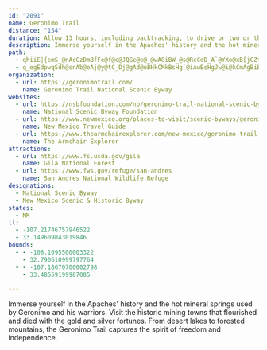 ```yaml
---
id: "2091"
name: Geronimo Trail
distance: "154"
duration: Allow 13 hours, including backtracking, to drive or two or three days to fully enjoy the byway.
description: Immerse yourself in the Apaches' history and the hot mineral springs used by Geronimo and his warriors. Visit the historic mining towns that flourished and died with the gold and silver fortunes. From desert lakes to forested mountains, the Geronimo Trail captures the spirit of freedom and independence.
path:
  - qhiiE|{emS_@nAcCzDmBfFe@f@c@JQGc@e@_@wAGiBW_@s@RcCdD_A`@YXo@xB[jCZt@vBx@c@xDK~B@lBNdAvArFJnBIrAi@rEAvBtB|OrAhHp@~BvAjDrBlDx@fArDxDzHtEdBxAhArA|@xAt@pBb@~BP`CG~DSlB]pAyAfCyD|FqNfQgAlBUr@Oj@oJuD{BKi_@lDoVxC}CEcA_@}B_BeYcVqFyDgGgCsUoHkJmCiAo@sAgAmAgBWs@g@wCmI~BqADkCMaBRcCp@}Ar@kBlB}FtNSx@a@rGc@xCcBfFs@fAsDvAy@z@yAxCsB`FiD`LcAfCyC~CgI~GmCxA}ErAa\bGuAd@mAr@yAvAsAtByPn_@mG|KiCfDgBpAaLfEoACuGdCmAbAoGbH{NrJaAf@uA\mEZu@d@[`@{BvFoA`BeA|@iAtAeFtMq@lAmAx@eB^mBv@m@j@sFnIo@zAqAlFuE`IKr@?jA`AjCkLlJeZjUeC`B}FvCeKzD{bC|y@xGrYRvB@pBUzC_R`dAyBnPw@~JwFd_AOrGDfDhA~ZlDtz@BfAc@hVHlFl@xFrG~]X`CnBtUTdGEdY@zBJ~@ZvBx@rBd@x@fBzAdB~@`SbIxAZtAE`E_Bz@@|CxBvFdBrDTbBVdOfEnAJ|CYx@PjMhFx@r@b@hAJbBk@~IJnOXjBxA|BNb@HZ@pAa@rGW`BeCtJiCnPmAfFgF`Pk@~Am@~@oBrBcBlAyBrBqKrPsBbC{ExEeAjBcDrJcB|CcBhBkP|M}BzBgB~CsDrJy@~Bo@zCQbHi@pGg@rDoBtJ_@nFoApH_AhFqAjFsFbRi@dCe@vKiAvSS~Cc@fCYhAeAhCiFjIcB`DkKvYyArFaOzp@}@nDs@|BcWli@mDhG}B`D_jBb`CiGrGqv@hn@cEfEcEpFiBnCgBbD_CbFoA~CgBnFwk@x|B{Mdd@u@hE_BvXw@tFy@pDcAxCuAhDyPz_@wG|TQhAa@vFg@`AqA|@mDfBe@r@OdAi@zHt@tI_@xAe@p@e@Z}Aj@wHz@gF^kNpLyA|C}C~C_A~AmAx@yEfGuHlL{A`AeC`AsHvA_OxDiAlFkAxD[bBB~BNvAUfDcTzq@cCfEwIrJmB`DoBlCwCxBsCdB_EbBoSpGkE~AiBhAiApA_@p@ak@hvAiAtB{G~Ha@r@gBnEsFlOsAdFe@fEC`HUzBi@xAsErIcAfDk@r@qCjByArA}C`GaItJ{MzSa@z@m@|BmCbNsD`VgA`DaBzCY\m@Zu@Pc@GO_@d@y@H]Om@QWa@O[E_ALc@LsBlAgB\kAf@yAfAe@p@mBxA_FdC_JdBcD`BcALoDBWFkA~@}AEw@R}@lA[l@Gd@JvBl@zCDd@IrA_@fCIvBU`CAlBBd@v@fCDjA]rCCnCMd@U^u@d@aBLUd@Y`RN`ATb@x@l@rAXxRLlADrB^jClAvCfCdN|FfIbCfBhAdBtBjFfIhDzGbB~B~AdAlB`@hDXbCAr@L~@^tA~@fB`B|BxFbFzExBrDxBdDlAfCbC~C~B~Eh@~A^lCr@`B^^~LxHbD~BhDnAbAfAnAjCvAtDHj@NdBSzEN~D|A~IT`AxCfGb@xAhGbXbB`KHr@DfJk@XaIjBkHhDcL~AsGrAeEl@qK`FaCpBaM`OgJbNoPnTwAjAaB`@gAd@}EfDyCjAqFlAuPlBcBKaJoByAEcAJyQzIoFrByFbBuFxByLpFye@`RgWvKmEzDaLrLcCpBe[pSuFtEmBfCiBbA}@TsFh@ue@fK{ChBo@v@UdAFxDK`@URs@ViDq@o@@u@b@[r@OzA[|FAfD]`BgDfCoBb@sC@_BoKyBcUm@gC}@kBo@{@iCI}Ce@iDm@mCaAiA_AcCgDsBwDOM_B[sDn@c@BcAqBoCyCeAs@m@SuAMcNDi@f@UJy@COH_A`AwBJeCKqEwA_BaAi@gAyA}AMu@B_@N_@^SEY[_@w@m@}Bq@oAm@gBwBo@{A_@e@eAc@mCUOQ_AsCi@UeU_EyIs@iMm@yEKwIdAuKf@iD?qBWuFuAyHf@}I?yBk@yBy@_AOuINeJiBcCKsHFUPSf@BfCdDxgAKdDe@~CaCfHaAhEa@dDW`HIpDHhF^dFhAvIZjDXtGIfFOrBoClVwE`Zg@jBmE`KmLzVy@bCcDnSUpCDrCHn@zApGVxADxAOnBe@dBgAlByBrBcCjBiAfC_@fDB`Pc@~Do@bDm@pAoAfBiBdBgIjFs@r@_@fBo@lHKdCRbGWpA}@fAy@v@_@n@UlAX~DSf@kGjFiElFi@xAkAdGShCEjCJdAZfAl@tA|Th[h@jA^lBTlDl@tEp@xKfAlGDt@YxE?pAFj@P`@ZZ`A\b@`@JhAKz@yArFGx@?~CK`BaAxFq@`JsCrIO~@Gz@BrDXtHIlCe@rB}BdGKt@GdABpBx@zI?v@_AhQShGsInUi@fBMp@Bf@J`A\~@~AlCTp@Ll@?r@YxBDj@XVt@TfAa@nAExBdAb@z@h@j@nBr@bAx@hAX`ApA`EtB|CdC|AFvB\l@?vCl@x@p@hAzAhBXxAGr@f@PXFv@N|K^jAfBjCt@t@lEvBbDtCdCxApAxBtAjDl@`AjD~DjDlFpAtC|@dCRlAp@jH`@|BbHhQ|CjO|B`E~@lCv@zA`BdCRv@EzBVlAv@xBnFtRjHnT^t@lBpFT`Ax@rHVxHClB_ArFJhNXpLSxDiCfWKrDRzLPhDRdCXrA`Lxd@bDzNrBhHT\pBbGjApChAfB~AjB|DrDlAz@`BpCv@hBh@xBJ|@HxAEbETlFLdAt@pB|@dAn@`@~Ad@tF_@`@?nAd@\Rn@x@rArCfDfK`ApJrCpLr@xBnAvCpGlMvIxNb@zAx@nE|Hvi@|C~TjAxKr@rAnBPz@RtAn@n@n@^t@`ElMNpAEz@IVc@L_C]}@Ho@Te@j@OjA?`ESxAU^}CjCi@hAE|@DdAn@fGx@bEEj@g@^kBPmDL_EEs@^Sd@EZJv@`AdBJz@o@rFNzJN`An@bBh@rBAbLWzXQnA}ApF}AlE_AlBaDbEaAxBmDjKcAnGIxBR~BZlMErCmAtJ_@pIHxCXbChAfDb@l@p@^vBXpJG^FlAp@`AfAzCnFbDlK|GlL`EhJxCrEbElFtAfAfAb@vG`AxBjAhBfBvGfKx@x@vFdEx@nAvAxCp@dAnPnStBrE|@bC|@|CjAxFRhBL|CSjS_@zLe@|JZjEt@dGBlEYvH_AfL}@lEk@~AmAdCwBnC{ClBiDdAcMdC_Cx@iAf@mE|CkFnEaBfAaB|@yF`Bs@b@iAtBo@lCi@hIo@vn@IvVI`ENfg@KtPc@|UKdB}AzJYd@_At@cAd@cBDyB_@gAa@{@s@UIYHc@t@QpA?r@TzM^lBxAtDHxAEx@]xAyClJwErF_@`AI~AR~Ab@dAtElGp@fAd@tDDdBEh@s@zAoA~Ac@lBYxIVtAbDlITd@ZR|@@~DcBbAE~@JhBf@bAj@rCfCRXjAnOAr@c@`DBdAd@fApA|@R`@?~@OvANhAjBbC~@nC^p@|ArAj@Lh@GtAq@v@Sd@Db@d@`@rAf@`DCx@[dB?dAt@lBf@t@xBnBT^lBhGDv@?zDj@bHKvDHjSN~AXfAhCvHXzA?l@y@rNcBhD}@bDeAbBQhAF`BXdBXx@hAhB^~@Dd@LzO]lOBhAJj@`AvAj@d@xBn@|AbAx@lB~@rCNrEXt@x@d@xEd@VJj@f@vBnEd@b@t@PTIVYZ{@nAwA\mAn@_@|AYdBMh@RN^RtE^|@d@f@bA^lDv@XTNd@TpCIz@iEzFgAlB{@|DUTcAv@YIEIBYj@_BHqBZeBEuBIW_@AOTQ|Aa@fAoBvA_CzCaCjBsBxBwCzAiEpAeBlASXo@dB]nBGpAF~Ab@zBt@vC|M`b@bFnNnAdEb@lBbBlCZpA?nBiHzUqHhXYt@
  - q_egEdpwqSdh@snAb@eAj@y@tC_Dj@gAd@uBHkCMkBsHg`@iAwBsHgJw@i@kCmAgBiBgGyCg@GuADyCKqEeB{@o@{IkLs@m@eBm@mBWsB{@gIeGcCsA{GaDqAYcMYsCeAsF{Cc@_@oD_Gc@_@u@YaI_BaOPeVkBmVHoA@sHdAua@rEyAC{FgBmAg@_@Y_@k@c@_BSmDW{Am@wAu@y@iC_CkAsBg@m@iAk@_Do@gCkBaAM{Tl@uJw@eEb@{AWo@e@oBsCqDaAu@_@QY{@kAYy@QyCaCyE_CuAu@gAq@]gBY}@s@KSk@qCqAoDm@}@qAi@]e@Ow@[uEi@wA{GuGYKy@AcEhAs@IYYOe@QyBw@qAs@_@[E{C?{@Su@k@i@y@iAcCeAsAwAw@}By@iAkAiEuJc@sEK[m@c@y@SyA?iCv@uBLcCzA}@HcAI_Aa@qBsAoAq@u@S}B[{@i@gC{Ci@wCo@McAJe@EiA_@y@RiB|AyAh@y@H{CE}@Ra@?oASyBy@s@EaALeBjAUD{@Mg@Ya@cAg@{E{@kCIgCOq@_@a@{BkAu@iA_BcAUUa@iAOMi@EkCb@yA@i@Q{@i@a@e@Wk@aAgGo@yC]aAOQkAk@e@KcAHcA`@eAV}AEmBk@sFf@_A?SGm@gAOq@K{AY_@eAq@c@{@UmBi@q@Sc@Ai@VwAKkAHoDIy@]m@{@}@yB_BYa@m@mCu@sBc@kBGaAPyBIYu@s@sB]e@SUw@?c@Ji@bBiCxDyEh@}An@oDL_Cn@mCEuC]_BCo@Ji@l@kAJgBMeCIs@}AwCe@UmAQiCAa@Q[s@FmBCWO[_@OsBDuAS}CyC_@{@i@eEKoB@yAXqDOg@cAyA{AaFGs@N_Ch@mAt@]hAXlA~@h@Dv@KTM^q@^aAHe@Cy@o@eAcB_Au@{@oCaHaAqAOkACyCQmA}@uCoByEwAmAuCyASk@KgBSg@i@OsAPa@QSg@NeBUy@S_@YMsAEk@KOOe@eAW_De@gA{MaMWIkD^m@Go@eAi@gCe@_Am@Y_BMy@i@g@a@}@sAeAqBm@GmBrB]Pe@De@IUMm@s@_@_Ac@iEq@wAm@m@gEcAo@i@_AyCuAwA]mAO{FcAaCUwAJcLQgIm@_LsBkTcAmGYq@eAyAYo@Q}@@oBLeAd@qBXgDCeEb@}EIyCiAkHiAaC_@qAqAwA[}@]mCByCESk@e@k@sACm@NsACkBOy@cAaCUeBIsCyAkEKu@@eDOyD?cFYkIyB{IAmAFy@rBgFZsF\s@bDmCJm@]yA_@]eARoBhCu@n@y@Py@KcCyA}@Kk@HsAx@y@@c@a@Ok@F_@P_@bAYbDJxB^r@EhByBbBkA^s@R{@?c@Gg@m@yAG_@N_@VStA]^g@PgDGaBK_@e@e@iBe@WWSg@NsB?s@u@yAq@m@q@WWs@Pm@VOfAHvA`@`Bx@|CdChAG~@]l@q@?u@I]yAcBK]Gk@BaBHa@ZUh@Gz@@jBjAnBGxBe@fB^|@@z@IbALZf@h@~Bl@Rz@m@|@eAl@Sr@Dl@f@HR@jDJXZR^?xAYn@Dl@RVA`BkAp@?|Af@|BP|A~@d@?XSHq@Sa@iCi@sDiAcB]eAFgAh@]EOKKg@?_DOsBUqAc@a@o@_@eC_A]GcBCUg@Dm@RQrFmCXY|@eBjAmAh@aANo@Ig@KS{A_@[@_B~@_APoBE]WE[D_@z@yBv@gCN_ASy@eA{@Cw@N_@rAeBHyBL[j@q@Ne@?k@ScABi@bBcCDk@EyAf@yAB}@SaBJm@\w@Ji@?qCG_@q@yAGg@r@yBDqCb@oAXc@`Bm@`AQjAAb@FvBdAd@?x@Sd@?hAl@l@Dh@G~Aw@lBVd@KrA_BbByAlAkBjAaA|BaEJ}A^o@b@KbC@lA[j@m@Le@OqCNuAM_ABs@TqAXa@JQrAk@X[Jc@BiBZeACe@q@}@Ea@h@sADw@Ya@oBy@SYOaALc@x@oAn@_@xBq@\WLa@KgDX_B?q@gA{B{AsAO_@?i@~AoEh@YjAEf@S`@_@Na@?WQk@}BcEu@cCsBuA]k@K}@X{BCm@ISQOi@Gi@^Kf@QdCO^WJc@EMMiCeEm@{Bq@sAW}@k@{ELyAIs@Yk@}AsA[k@Is@I_E_@_B[s@s@E]\e@~@Qx@Gf@FdAb@xBG~@_@f@qDdBSl@KxBi@~D_@Zi@SKg@?wCIa@gBqBU{@GaE`@aDOeCi@s@sAe@[e@Hy@d@sA?mA_@gBcAkAIYBk@n@{ADqBYe@_CaBaAQmAXc@EgAm@Se@Ba@LStAeAHw@YsAuAyCcA{Ds@mF_AmF?eAbAmBTkBQuCw@gDMk@[k@i@a@aAMkBZW?]SO]Hy@rCqHTkDAy@Sa@_@UeFo@iAPcB`Aq@Ds@Nc@b@KXCtBIVa@^mALsAvBi@Ro@Ei@q@mAaFq@mBsBsDg@a@g@Q}AS}@RwBjD}BhBs@Nm@CoBM_ASo@iAkAmD[yAaEm]Sq@wA{A_A}D}AiBOY]yAe@kFCgB`BsK~AsQxAi_@?sBU_DsCs^[_Dm@mDqC}JoG{Qi@}@}DaDy@uAc@eBKsCPqBrCuPjF}QxA{HtHw}@`@_ChAyBvB{Bn@_@rEg@hA]nBeAlBsBxAuCx@sCl@mDNwDIuDc@kDiD}Qi@mBeAeDmCoF}C_EuBaC{A_DcAsDwC{Mu@{Ea@sFCuFRqDlCcTJkAH{DEsB]sDyBiKa@_DMiL^eCZ{@|@qAtFsDfC_C\mAXmFXsAj@y@pC_Ch@oAEwA{CsGKg@EeAJuA|ByKNqDz@oFBeAOaEXcPxAmGd@mEBgD_@qa@NmIIsBi@gDoNam@o@sDiCwSiAyO_Ek^]oAk@yAgCyDi@kASy@S{AOaKHaKrAgO^qOhAmIBeCIuAa@yB[y@{@_ByA_By@g@yAk@gBW_CB_S~BmBCiCm@}A_AuAyAwAqC_CkGeA_Cc@k@gAm@eAKsAXqJrFq@Fy@SaAy@[s@Ik@@oA`ByHTyCAmBSeBq@_CeAgB_DsEi@yAYmA?e@DyAd@kCAmBi@{Ay@eBUaACeAfBsOP{@^s@pCsB^y@HaCO_GcC_Js@u@sBs@s@k@_@eAi@gDeBeCa@{@GwAJs@\y@dAsATm@Ly@CqA_@aA_CkCsAmDs@uC_BmM}GaSmDiNsAiDaNuVsA_Dy@eDs@uFEoBd@iYEyFo@yJyAkPcAkGsA}DcB_DeBsBmA_AwCgAoQkCoE_BwF_Dsl@q]cCuBmAaB}AyCi@wAe@{A_@qBc@mDuO}vA{Mi~AqKcrAs@gEcA_DeLuS}@sCa@eCEu@UiOqFgwAD{DrQwbCl\ysElB{UlDcZfMgjA`Gee@hCwPhAgDvAyC~@wA`M}OrT_\|AyChA_Dh@yBj@cEjB{WqBSiB_@gBaAmD}Aw@{@aFw@_CMqBJiCf@mBv@_DtB}B~@kCr@qBReDHqEe@kaCum@cB]wDKeCX_Cr@gC|AcBzAc@n@uAfCi@~AwFpSyAlE_BxDiAfB}CtD{ExDwGvCuBh@kCb@kFTwBAyCSyCg@gz@oRgE_AyFq@gDS}C@sBNqBRwRlDiAFmA?uC_@mDyAsUwNgFsC}BcA}_Cyv@yDcAgDg@wGg@cHRce@lC}A@}DI_DWiCa@aEeAmCcAuEcCaVoQyDgCmDcBmBe@yAOgDU}AB{CV_Cf@sMdEob@jOeGxA_IdAsAPgFLwIE}cAkGmMm@oO~@_q@~FmEL_BY_A_@sB{AsAsBcDsIo@aAi@]i@Qm@E{@Ns@Cu@k@g^geAaA{C_AaFs@aHKkCEuF]_IcAe`@q@_`@w@mEeA{CsAiCqBuB}AaA_GoCyFsDc@O}DkCeA{@c@mBOwB?{l@]q@kAmAmDa@yFQmK?F{p@MuVoAiKm@_DoAmE_EkKcByC}CcE}BcCcDcCuRiKwVoNuMoG_Aw@yAsAiBsC}@uByCeIc@sC[aFXmCZkA
organization:
  - url: https://geronimotrail.com/
    name: Geronimo Trail National Scenic Byway
websites:
  - url: https://nsbfoundation.com/nb/geronimo-trail-national-scenic-byway/
    name: National Scenic Byway Foundation
  - url: https://www.newmexico.org/places-to-visit/scenic-byways/geronimo-trail-national/
    name: New Mexico Travel Guide
  - url: https://www.thearmchairexplorer.com/new-mexico/geronimo-trail-scenic-byway.php
    name: The Armchair Explorer
attractions:
  - url: https://www.fs.usda.gov/gila
    name: Gila National Forest
  - url: https://www.fws.gov/refuge/san-andres
    name: San Andres National Wildlife Refuge
designations:
  - National Scenic Byway
  - New Mexico Scenic & Historic Byway
states:
  - NM
ll:
  - -107.21746757946522
  - 33.149609843019846
bounds:
  - - -108.1095500003322
    - 32.790610999797764
  - - -107.18670700002798
    - 33.48559199987085

---
```


Immerse yourself in the Apaches' history and the hot mineral springs used by Geronimo and his warriors. Visit the historic mining towns that flourished and died with the gold and silver fortunes. From desert lakes to forested mountains, the Geronimo Trail captures the spirit of freedom and independence.
